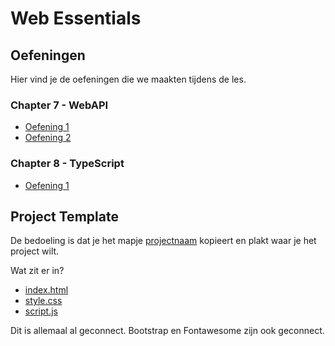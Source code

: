 # Web Essentials

## Oefeningen

Hier vind je de oefeningen die we maakten tijdens de les.

### Chapter 7 - WebAPI

- [Oefening 1](./07_WebAPI/oefening_1/)
- [Oefening 2](./07_WebAPI/oefening_2/)

### Chapter 8 - TypeScript

- [Oefening 1](./08_TypeScript/oefening_1/)

## Project Template

De bedoeling is dat je het mapje [projectnaam](./project_template/projectnaam/) kopieert en plakt waar je het project wilt.

Wat zit er in?

- [index.html](./project_template/projectnaam/index.html)
- [style.css](./project_template/projectnaam/recourses/css/style.css)
- [script.js](./project_template/projectnaam/recourses/js/script.js)

Dit is allemaal al geconnect.
Bootstrap en Fontawesome zijn ook geconnect.
